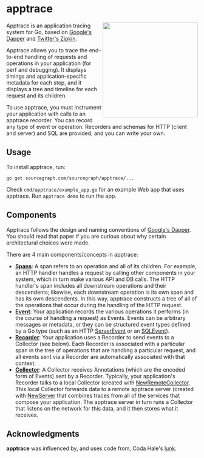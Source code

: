 # apptrace

<img width=250 src="https://s3-us-west-2.amazonaws.com/sourcegraph-assets/apptrace-screenshot0.png" align="right">

Apptrace is an application tracing system for Go, based on
[Google's Dapper](http://research.google.com/pubs/pub36356.html) and
[Twitter's Zipkin](http://twitter.github.io/zipkin/).

Apptrace allows you to trace the end-to-end handling of requests and
operations in your application (for perf and debugging). It displays
timings and application-specific metadata for each step, and it
displays a tree and timeline for each request and its children.

To use apptrace, you must instrument your application with calls to an
apptrace recorder. You can record any type of event or
operation. Recorders and schemas for HTTP (client and server) and SQL
are provided, and you can write your own.


## Usage

To install apptrace, run:

```
go get sourcegraph.com/sourcegraph/apptrace/...
```

Check `cmd/apptrace/example_app.go` for an example Web app that uses
apptrace. Run `apptrace demo` to run the app.


## Components

Apptrace follows the design and naming conventions of
[Google's Dapper](http://research.google.com/pubs/pub36356.html). You
should read that paper if you are curious about why certain
architectural choices were made.

There are 4 main components/concepts in apptrace:

*
  [**Spans**](https://sourcegraph.com/sourcegraph.com/sourcegraph/apptrace@master/.GoPackage/sourcegraph.com/sourcegraph/apptrace/.def/SpanID):
  A span refers to an operation and all of its children. For example,
  an HTTP handler handles a request by calling other components in
  your system, which in turn make various API and DB calls. The HTTP
  handler's span includes all downstream operations and their
  descendents; likewise, each downstream operation is its own span and
  has its own descendents. In this way, apptrace constructs a tree of
  all of the operations that occur during the handling of the HTTP
  request.
* [**Event**](https://sourcegraph.com/sourcegraph.com/sourcegraph/apptrace@master/.GoPackage/sourcegraph.com/sourcegraph/apptrace/.def/Event):
  Your application records the various operations it performs (in the
  course of handling a request) as Events. Events can be arbitrary
  messages or metadata, or they can be structured event types defined
  by a Go type (such as an HTTP
  [ServerEvent](https://sourcegraph.com/sourcegraph.com/sourcegraph/apptrace@master/.GoPackage/sourcegraph.com/sourcegraph/apptrace/httptrace/.def/ServerEvent)
  or an
  [SQLEvent](https://sourcegraph.com/sourcegraph.com/sourcegraph/apptrace@master/.GoPackage/sourcegraph.com/sourcegraph/apptrace/sqltrace/.def/SQLEvent)).
* [**Recorder**](https://sourcegraph.com/sourcegraph.com/sourcegraph/apptrace@master/.GoPackage/sourcegraph.com/sourcegraph/apptrace/.def/Recorder):
  Your application uses a Recorder to send events to a Collector (see
  below). Each Recorder is associated with a particular span in the
  tree of operations that are handling a particular request, and all
  events sent via a Recorder are automatically associated with that
  context.
* [**Collector**](https://sourcegraph.com/sourcegraph.com/sourcegraph/apptrace@master/.GoPackage/sourcegraph.com/sourcegraph/apptrace/.def/Collector):
  A Collector receives Annotations (which are the encoded form of
  Events) sent by a Recorder. Typically, your application's Recorder
  talks to a local Collector (created with
  [NewRemoteCollector](https://sourcegraph.com/sourcegraph.com/sourcegraph/apptrace@master/.GoPackage/sourcegraph.com/sourcegraph/apptrace/.def/NewRemoteCollector). This
  local Collector forwards data to a remote apptrace server (created
  with
  [NewServer](https://sourcegraph.com/sourcegraph.com/sourcegraph/apptrace@master/.GoPackage/sourcegraph.com/sourcegraph/apptrace/.def/NewServer)
  that combines traces from all of the services that compose your
  application. The apptrace server in turn runs a Collector that
  listens on the network for this data, and it then stores what it
  receives.



## Acknowledgments

**apptrace** was influenced by, and uses code from, Coda Hale's
[lunk](https://github.com/codahale/lunk).
